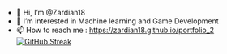 - 👋 Hi, I’m @Zardian18
- 👀 I’m interested in Machine learning and Game Development
- 📫 How to reach me : https://zardian18.github.io/portfolio_2
[![GitHub Streak](https://streak-stats.demolab.com/?user=Zardian18)](https://git.io/streak-stats)
<!---
Zardian18/Zardian18 is a ✨ special ✨ repository because its `README.md` (this file) appears on your GitHub profile.
You can click the Preview link to take a look at your changes.
--->
